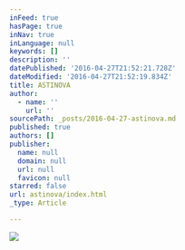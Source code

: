 ```yaml
---
inFeed: true
hasPage: true
inNav: true
inLanguage: null
keywords: []
description: ''
datePublished: '2016-04-27T21:52:21.728Z'
dateModified: '2016-04-27T21:52:19.834Z'
title: ASTINOVA
author:
  - name: ''
    url: ''
sourcePath: _posts/2016-04-27-astinova.md
published: true
authors: []
publisher:
  name: null
  domain: null
  url: null
  favicon: null
starred: false
url: astinova/index.html
_type: Article

---
```

![](https://s3-us-west-2.amazonaws.com/the-grid-img/p/2b301d0e622b5e6661b915db86daccb2c4e4c448.png)